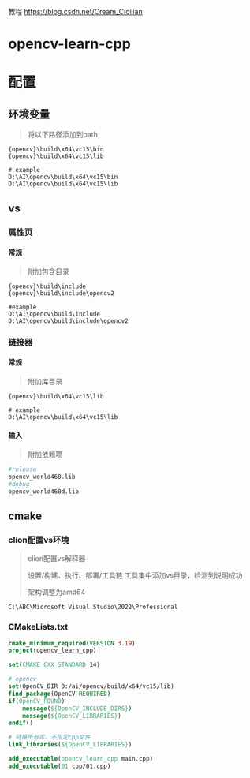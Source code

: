 教程 https://blog.csdn.net/Cream_Cicilian

# opencv-learn-cpp

# 配置

## 环境变量

> 将以下路径添加到path

```shell
{opencv}\build\x64\vc15\bin
{opencv}\build\x64\vc15\lib

# example
D:\AI\opencv\build\x64\vc15\bin
D:\AI\opencv\build\x64\vc15\lib
```

## vs

### 属性页

#### 常规

> 附加包含目录

```shell
{opencv}\build\include
{opencv}\build\include\opencv2

#example
D:\AI\opencv\build\include
D:\AI\opencv\build\include\opencv2
```

### 链接器

#### 常规

> 附加库目录

```shell
{opencv}\build\x64\vc15\lib

# example
D:\AI\opencv\build\x64\vc15\lib
```

#### 输入

> 附加依赖项

```python
#release
opencv_world460.lib
#debug
opencv_world460d.lib
```

## cmake

### clion配置vs环境

> clion配置vs解释器
>
> 设置/构建、执行、部署/工具链 工具集中添加vs目录，检测到说明成功
>
> 架构调整为amd64

```shell
C:\ABC\Microsoft Visual Studio\2022\Professional
```

### CMakeLists.txt

```cmake
cmake_minimum_required(VERSION 3.19)
project(opencv_learn_cpp)

set(CMAKE_CXX_STANDARD 14)

# opencv
set(OpenCV_DIR D:/ai/opencv/build/x64/vc15/lib)
find_package(OpenCV REQUIRED)
if(OpenCV_FOUND)
    message(${OpenCV_INCLUDE_DIRS})
    message(${OpenCV_LIBRARIES})
endif()

# 链接所有库，不指定cpp文件
link_libraries(${OpenCV_LIBRARIES})

add_executable(opencv_learn_cpp main.cpp)
add_executable(01 cpp/01.cpp)
```

